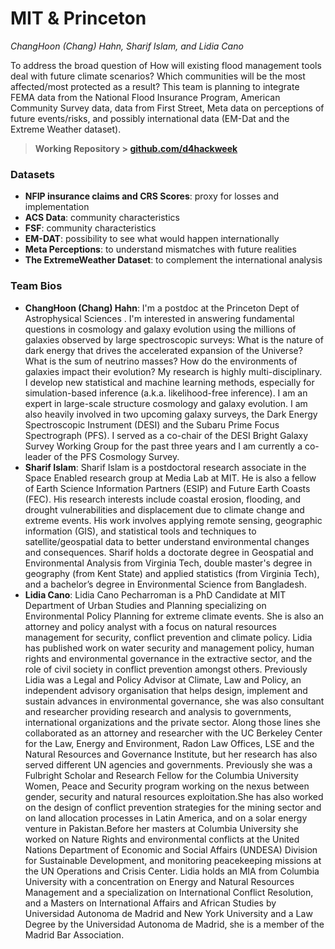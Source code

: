 # MIT & Princeton
*ChangHoon (Chang) Hahn, Sharif Islam, and Lidia Cano*

To address the broad question of How will existing flood management tools deal with future climate scenarios? Which communities will be the most affected/most protected as a result? This team is planning to integrate FEMA data from the National Flood Insurance Program, American Community Survey data, data from First Street, Meta data on perceptions of future events/risks, and possibly international data (EM-Dat and the Extreme Weather dataset). 

>**Working Repository > [github.com/d4hackweek](https://github.com/d4hackweek)**

### Datasets

- **NFIP insurance claims and CRS Scores**: proxy for losses and implementation
- **ACS Data**: community characteristics 
- **FSF**: community characteristics 
- **EM-DAT**: possibility to see what would happen internationally
- **Meta Perceptions**: to understand mismatches with future realities
- **The ExtremeWeather Dataset**: to complement the international analysis



### Team Bios

- **ChangHoon (Chang) Hahn**: I'm a postdoc at the Princeton Dept of Astrophysical Sciences . I'm interested in answering fundamental questions in cosmology and galaxy evolution using the millions of galaxies observed by large spectroscopic surveys: What is the nature of dark energy that drives the accelerated expansion of the Universe? What is the sum of neutrino masses? How do the environments of galaxies impact their evolution? My research is highly multi-disciplinary. I develop new statistical and machine learning methods, especially for simulation-based inference (a.k.a. likelihood-free inference). I am an expert in large-scale structure cosmology and galaxy evolution. I am also heavily involved in two upcoming galaxy surveys, the Dark Energy Spectroscopic Instrument (DESI) and the Subaru Prime Focus Spectrograph (PFS). I served as a co-chair of the DESI Bright Galaxy Survey Working Group for the past three years and I am currently a co-leader of the PFS Cosmology Survey.
- **Sharif Islam**: Sharif Islam is a postdoctoral research associate in the Space Enabled research group at Media Lab at MIT. He is also a fellow of Earth Science Information Partners (ESIP) and Future Earth Coasts (FEC). His research interests include coastal erosion, flooding, and drought vulnerabilities and displacement due to climate change and extreme events. His work involves applying remote sensing, geographic information (GIS), and statistical tools and techniques to satellite/geospatial data to better understand environmental changes and consequences. Sharif holds a doctorate degree in Geospatial and Environmental Analysis from Virginia Tech, double master's degree in geography (from Kent State) and applied statistics (from Virginia Tech), and a bachelor’s degree in Environmental Science from Bangladesh.
- **Lidia Cano**: Lidia Cano Pecharroman is a PhD Candidate at MIT  Department of Urban Studies and Planning specializing on Environmental Policy Planning for extreme climate events. She is also an attorney and policy analyst with  a focus on natural resources management for security, conflict prevention and climate policy. Lidia has published work on water security and management policy, human rights and environmental governance in the extractive sector, and the role of civil society in conflict prevention amongst others. Previously Lidia was a Legal and Policy Advisor at Climate, Law and Policy, an independent advisory organisation that helps design, implement and sustain advances in environmental governance, she was also consultant and researcher providing research and analysis to governments, international organizations and the private sector. Along those lines she collaborated as an attorney and researcher with the UC Berkeley Center for the Law, Energy and Environment, Radon Law Offices, LSE and the Natural Resources and Governance Institute, but her research has also served different UN agencies and governments. Previously she was a Fulbright Scholar and Research Fellow for the Columbia University Women, Peace and Security program working on the nexus between gender, security and natural resources exploitation.She has also worked on the design of conflict prevention strategies for the mining sector and on land allocation processes in Latin America, and on a solar energy venture in Pakistan.Before her masters at Columbia University she worked on Nature Rights and environmental conflicts at the United Nations Department of Economic and Social Affairs (UNDESA) Division for Sustainable Development, and monitoring peacekeeping missions at the UN Operations and Crisis Center. Lidia holds an MIA from Columbia University with a concentration on Energy and Natural Resources Management and a specialization on International Conflict Resolution, and a Masters on International Affairs and African Studies by Universidad Autonoma de Madrid and New York University and a Law Degree by the Universidad Autonoma de Madrid, she is a member of the Madrid Bar Association.
